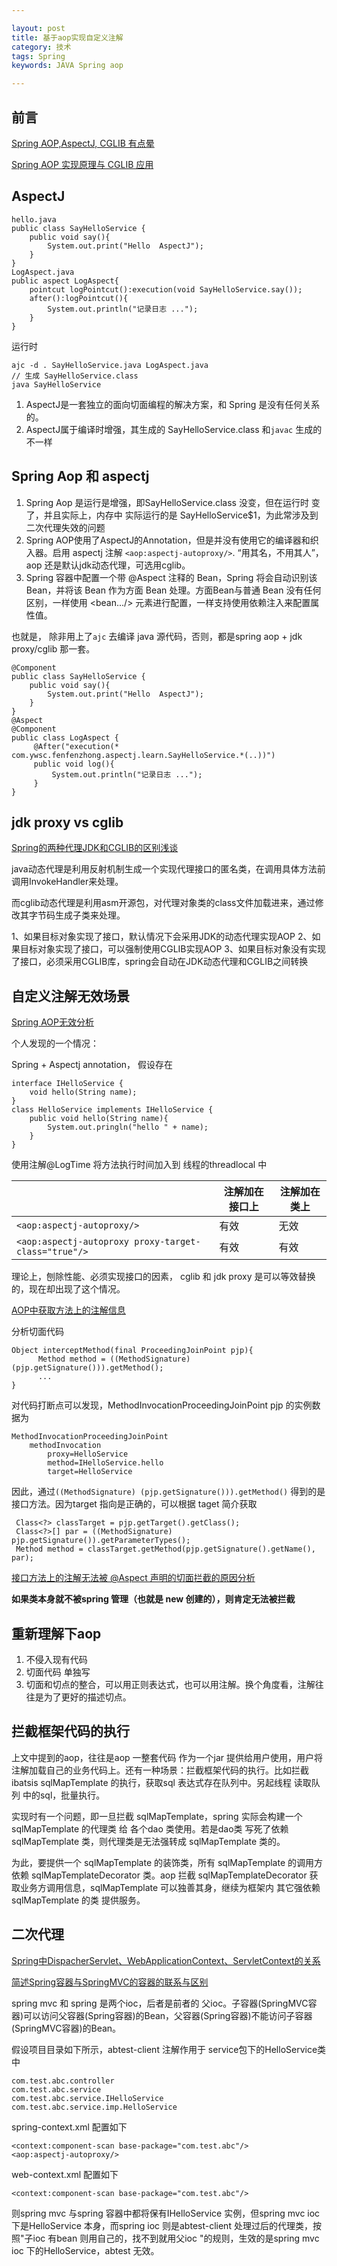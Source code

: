 ```yaml
---

layout: post
title: 基于aop实现自定义注解
category: 技术
tags: Spring
keywords: JAVA Spring aop

---
```


## 前言 


[Spring AOP,AspectJ, CGLIB 有点晕](https://www.jianshu.com/p/fe8d1e8bd63e)

[Spring AOP 实现原理与 CGLIB 应用](https://www.ibm.com/developerworks/cn/java/j-lo-springaopcglib/index.html)

## AspectJ

	hello.java
	public class SayHelloService {
	    public void say(){
	        System.out.print("Hello  AspectJ");
	    }
	}
	LogAspect.java
	public aspect LogAspect{
    	pointcut logPointcut():execution(void SayHelloService.say());
    	after():logPointcut(){
         	System.out.println("记录日志 ..."); 
    	}
	}
	
运行时
	
	ajc -d . SayHelloService.java LogAspect.java
	// 生成 SayHelloService.class
	java SayHelloService


1. AspectJ是一套独立的面向切面编程的解决方案，和 Spring 是没有任何关系的。
2. AspectJ属于编译时增强，其生成的 SayHelloService.class 和`javac` 生成的不一样

## Spring Aop 和 aspectj

1. Spring Aop 是运行是增强，即SayHelloService.class 没变，但在运行时 变了，并且实际上，内存中 实际运行的是 SayHelloService$1，为此常涉及到二次代理失效的问题
2. Spring AOP使用了AspectJ的Annotation，但是并没有使用它的编译器和织入器。启用 aspectj 注解 `<aop:aspectj-autoproxy/>`. “用其名，不用其人”，aop 还是默认jdk动态代理，可选用cglib。
3. Spring 容器中配置一个带 @Aspect 注释的 Bean，Spring 将会自动识别该 Bean，并将该 Bean 作为方面 Bean 处理。方面Bean与普通 Bean 没有任何区别，一样使用 <bean.../> 元素进行配置，一样支持使用依赖注入来配置属性值。

也就是， 除非用上了`ajc` 去编译 java 源代码，否则，都是spring aop + jdk proxy/cglib 那一套。

	@Component
	public class SayHelloService {
	    public void say(){
	        System.out.print("Hello  AspectJ");
	    }
	} 
	@Aspect
	@Component
	public class LogAspect {
	     @After("execution(* com.ywsc.fenfenzhong.aspectj.learn.SayHelloService.*(..))")
	     public void log(){
	         System.out.println("记录日志 ...");
	     }
	}


## jdk proxy vs cglib

[Spring的两种代理JDK和CGLIB的区别浅谈](https://blog.csdn.net/u013126379/article/details/52121096)

java动态代理是利用反射机制生成一个实现代理接口的匿名类，在调用具体方法前调用InvokeHandler来处理。

而cglib动态代理是利用asm开源包，对代理对象类的class文件加载进来，通过修改其字节码生成子类来处理。

1、如果目标对象实现了接口，默认情况下会采用JDK的动态代理实现AOP 
2、如果目标对象实现了接口，可以强制使用CGLIB实现AOP 
3、如果目标对象没有实现了接口，必须采用CGLIB库，spring会自动在JDK动态代理和CGLIB之间转换

## 自定义注解无效场景

[Spring AOP无效分析](https://www.jianshu.com/p/e130b5b73c1b)

个人发现的一个情况：

Spring + Aspectj annotation， 假设存在

	interface IHelloService {
		void hello(String name);
	}
	class HelloService implements IHelloService {
		public void hello(String name){
			System.out.pringln("hello " + name);
		}
	}
	
使用注解@LogTime 将方法执行时间加入到 线程的threadlocal 中

||注解加在接口上|注解加在类上|
|---|---|---|
|`<aop:aspectj-autoproxy/>`|有效|无效|
|`<aop:aspectj-autoproxy proxy-target-class="true"/>`|有效|有效|

理论上，刨除性能、必须实现接口的因素， cglib 和 jdk proxy 是可以等效替换的，现在却出现了这个情况。

[AOP中获取方法上的注解信息](http://loveshisong.cn/%E7%BC%96%E7%A8%8B%E6%8A%80%E6%9C%AF/2016-06-01-AOP%E4%B8%AD%E8%8E%B7%E5%8F%96%E6%96%B9%E6%B3%95%E4%B8%8A%E7%9A%84%E6%B3%A8%E8%A7%A3%E4%BF%A1%E6%81%AF.html)

分析切面代码

	Object interceptMethod(final ProceedingJoinPoint pjp){
		  Method method = ((MethodSignature) (pjp.getSignature())).getMethod();
		  ...
	}
	
对代码打断点可以发现，MethodInvocationProceedingJoinPoint pjp 的实例数据为 

    MethodInvocationProceedingJoinPoint
	    methodInvocation
	 	    proxy=HelloService
	 	    method=IHelloService.hello
	 	    target=HelloService

因此，通过`((MethodSignature) (pjp.getSignature())).getMethod()` 得到的是接口方法。因为target 指向是正确的，可以根据 taget 简介获取

	 Class<?> classTarget = pjp.getTarget().getClass();
	 Class<?>[] par = ((MethodSignature) pjp.getSignature()).getParameterTypes();
	 Method method = classTarget.getMethod(pjp.getSignature().getName(), par);


[接口方法上的注解无法被 @Aspect 声明的切面拦截的原因分析](http://www.importnew.com/28788.html) 

**如果类本身就不被spring 管理（也就是 new 创建的），则肯定无法被拦截**

## 重新理解下aop

1. 不侵入现有代码
2. 切面代码 单独写
3. 切面和切点的整合，可以用正则表达式，也可以用注解。换个角度看，注解往往是为了更好的描述切点。

## 拦截框架代码的执行

上文中提到的aop，往往是aop 一整套代码 作为一个jar 提供给用户使用，用户将注解加载自己的业务代码上。还有一种场景：拦截框架代码的执行。比如拦截ibatsis sqlMapTemplate 的执行，获取sql 表达式存在队列中。另起线程 读取队列 中的sql，批量执行。

实现时有一个问题，即一旦拦截 sqlMapTemplate，spring 实际会构建一个sqlMapTemplate 的代理类 给 各个dao 类使用。若是dao类 写死了依赖 sqlMapTemplate 类，则代理类是无法强转成 sqlMapTemplate 类的。

为此，要提供一个 sqlMapTemplate 的装饰类，所有 sqlMapTemplate 的调用方 依赖 sqlMapTemplateDecorator 类。aop 拦截 sqlMapTemplateDecorator 获取业务方调用信息，sqlMapTemplate 可以独善其身，继续为框架内 其它强依赖 sqlMapTemplate 的类 提供服务。

## 二次代理

[Spring中DispacherServlet、WebApplicationContext、ServletContext的关系](https://blog.csdn.net/c289054531/article/details/9196149)

[简述Spring容器与SpringMVC的容器的联系与区别](https://blog.csdn.net/wzx104104104/article/details/74937605)

spring mvc 和 spring 是两个ioc，后者是前者的 父ioc。子容器(SpringMVC容器)可以访问父容器(Spring容器)的Bean，父容器(Spring容器)不能访问子容器(SpringMVC容器)的Bean。

假设项目目录如下所示，abtest-client 注解作用于 service包下的HelloService类中

    com.test.abc.controller
    com.test.abc.service
    com.test.abc.service.IHelloService
    com.test.abc.service.imp.HelloService

spring-context.xml 配置如下

    <context:component-scan base-package="com.test.abc"/>
    <aop:aspectj-autoproxy/>

web-context.xml 配置如下

    <context:component-scan base-package="com.test.abc"/>

则spring mvc 与spring 容器中都将保有IHelloService 实例，但spring mvc ioc 下是HelloService 本身，而spring ioc 则是abtest-client
处理过后的代理类，按照"子ioc 有bean 则用自己的，找不到就用父ioc "的规则，生效的是spring mvc ioc 下的HelloService，abtest 无效。

